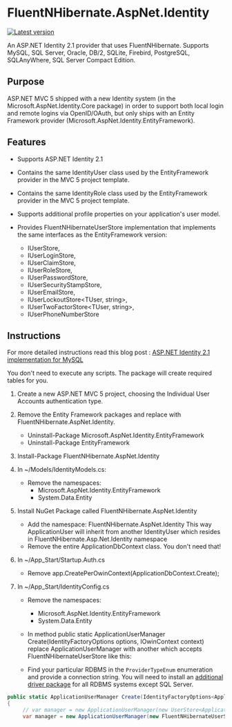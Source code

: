 # FluentNHibernate.AspNet.Identity #
[![Latest version](https://img.shields.io/nuget/v/FluentNHibernate.AspNet.Identity.svg)](https://www.nuget.org/packages/FluentNHibernate.AspNet.Identity/) 

An ASP.NET Identity 2.1 provider that uses FluentNHibernate.  Supports MySQL, SQL Server, Oracle, DB/2, SQLite, Firebird, PostgreSQL, SQLAnyWhere, SQL Server Compact Edition.

## Purpose ##

ASP.NET MVC 5 shipped with a new Identity system (in the Microsoft.AspNet.Identity.Core package) in order to support both local login and remote logins via OpenID/OAuth, but only ships with an
Entity Framework provider (Microsoft.AspNet.Identity.EntityFramework).

## Features ##
* Supports ASP.NET Identity 2.1
* Contains the same IdentityUser class used by the EntityFramework provider in the MVC 5 project template.
* Contains the same IdentityRole class used by the EntityFramework provider in the MVC 5 project template.
* Supports additional profile properties on your application's user model.
* Provides FluentNHibernateUserStore<TUser> implementation that implements the same interfaces as the EntityFramework version:

	- IUserStore<TUser>,
	- IUserLoginStore<TUser>,
	- IUserClaimStore<TUser>,
	- IUserRoleStore<TUser>,
	- IUserPasswordStore<TUser>,
	- IUserSecurityStampStore<TUser>,
	- IUserEmailStore<TUser>,
	- IUserLockoutStore<TUser, string>,
	- IUserTwoFactorStore<TUser, string>,
	- IUserPhoneNumberStore<TUser>

## Instructions ##

For more detailed instructions read this blog post : [ASP.NET Identity 2.1 implementation for MySQL](http://blog.developers.ba/asp-net-identity-2-1-for-MySQL/)

You don't need to execute any scripts.  The package will create required tables for you.

1. Create a new ASP.NET MVC 5 project, choosing the Individual User Accounts authentication type.
2. Remove the Entity Framework packages and replace with FluentNHibernate.AspNet.Identity.

	* Uninstall-Package Microsoft.AspNet.Identity.EntityFramework
	* Uninstall-Package EntityFramework
3. Install-Package FluentNHibernate.AspNet.Identity

    
4. In ~/Models/IdentityModels.cs:
    * Remove the namespaces: 
		* Microsoft.AspNet.Identity.EntityFramework
		* System.Data.Entity
5. Install NuGet Package called FluentNHibernate.AspNet.Identity
    * Add the namespace: FluentNHibernate.AspNet.Identity
	This way ApplicationUser will inherit from another IdentityUser which resides in FluentNHibernate.Asp.Net.Identity namespace
    * Remove the entire ApplicationDbContext class. You don't need that!
	
6. In ~/App_Start/Startup.Auth.cs

	* Remove app.CreatePerOwinContext(ApplicationDbContext.Create);

	
	
7. In ~/App_Start/IdentityConfig.cs
    
	* Remove the namespaces: 
	  	* Microsoft.AspNet.Identity.EntityFramework
		* System.Data.Entity
    * In method  public static ApplicationUserManager Create(IdentityFactoryOptions<ApplicationUserManager> options, IOwinContext context) 
	replace ApplicationUserManager with another which accepts FluentNHibernateUserStore like this:

	* Find your particular RDBMS in the `ProviderTypeEnum` enumeration and provide a connection string.  You will need to install an [additional driver package](DriverPackage.md) for all RDBMS systems except SQL Server.
```C#
public static ApplicationUserManager Create(IdentityFactoryOptions<ApplicationUserManager> options, IOwinContext context) 
{
     // var manager = new ApplicationUserManager(new UserStore<ApplicationUser>(context.Get<ApplicationDbContext>()));
     var manager = new ApplicationUserManager(new FluentNHibernateUserStore<ApplicationUser>(ProviderTypeEnum.MySQL, "nameOrConnectionString"));
	 
```